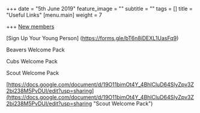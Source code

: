 +++
date = "5th June 2019"
feature_image = ""
subtitle = ""
tags = []
title = "Useful Links"
[menu.main]
weight = 7

+++
[New members](https://members.scouts.org.uk/documents/GDPR/Forms/VO%20Adult%20Information%20Form%20Jan2019_Print%20Friendly%20-%20final.pdf)

\[Sign Up Your Young Person\]
(https://forms.gle/bT6n8iDEXL1UasFq9)

Beavers Welcome Pack

Cubs Welcome Pack

Scout Welcome Pack

[https://docs.google.com/document/d/19O11bimOt4Y_4BhlCluD64SlyZpv3Z2bi238M5PvDUI/edit?usp=sharing](https://docs.google.com/document/d/19O11bimOt4Y_4BhlCluD64SlyZpv3Z2bi238M5PvDUI/edit?usp=sharing "Scout Welcome Pack")